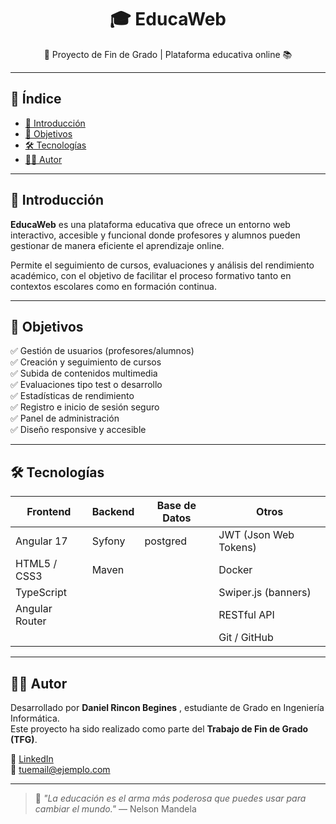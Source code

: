 <h1 align="center">🎓 EducaWeb</h1>

<p align="center">
  🚀 Proyecto de Fin de Grado | Plataforma educativa online 📚
</p>

<hr />

## 📌 Índice

- [📖 Introducción](#-introducción)
- [🎯 Objetivos](#-objetivos)
- [🛠️ Tecnologías](#-tecnologías)
- [👨‍💻 Autor](#-autor)

---

## 📖 Introducción

**EducaWeb** es una plataforma educativa que ofrece un entorno web interactivo, accesible y funcional donde profesores y alumnos pueden gestionar de manera eficiente el aprendizaje online. 

Permite el seguimiento de cursos, evaluaciones y análisis del rendimiento académico, con el objetivo de facilitar el proceso formativo tanto en contextos escolares como en formación continua.

---

## 🎯 Objetivos

✅ Gestión de usuarios (profesores/alumnos)  
✅ Creación y seguimiento de cursos  
✅ Subida de contenidos multimedia  
✅ Evaluaciones tipo test o desarrollo  
✅ Estadísticas de rendimiento  
✅ Registro e inicio de sesión seguro  
✅ Panel de administración  
✅ Diseño responsive y accesible  

---

## 🛠️ Tecnologías

| Frontend        | Backend         | Base de Datos  | Otros                       | 
|-----------------|-----------------|----------------|-----------------------------|
| Angular 17      | Syfony          | postgred       | JWT (Json Web Tokens)       |
| HTML5 / CSS3    | Maven           |                | Docker                      |
| TypeScript      |                 |                | Swiper.js (banners)         |   
| Angular Router  |                 |                | RESTful API                 |
|                 |                 |                | Git / GitHub                |

---

## 👨‍💻 Autor

Desarrollado por **Daniel Rincon Begines** , estudiante de Grado en Ingeniería Informática.  
Este proyecto ha sido realizado como parte del **Trabajo de Fin de Grado (TFG)**.

🔗 [LinkedIn](https://www.linkedin.com/in/tuusuario)  
📧 tuemail@ejemplo.com  

---

> 🧠 *"La educación es el arma más poderosa que puedes usar para cambiar el mundo."* — Nelson Mandela



